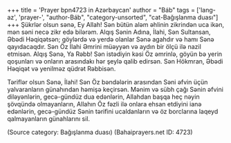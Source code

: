 +++
title = 'Prayer bpn4723 in Azərbaycan'
author = "Báb"
tags = ['lang-az', 'prayer-', "author-Báb", "category-unsorted", "cat-Bağışlanma duası"]
+++
Şükrlər olsun sənə, Ey Allah! Sən bütün aləm əhlinin zikrindən uca ikən, mən səni necə zikr edə bilərəm. Alqış Sənin Adına, İlahi, Sən Sultansan, Əbədi Həqiqətsən; göylərdə və yerdə olanlar Sənə agahdır və hamı Sənə qayıdacaqdır. Sən Öz İlahi Əmrini müəyyən və aydın bir ölçü ilə nazil etmisən. Alqış Sənə, Ya Rəbb! Sən istədiyin kəsi Öz əmrinlə, göyün bə yerin qoşunları və onların arasındakı hər şeylə qalib edirsən. Sən Hökmran, Əbədi Həqiqət və yenilməz qüdrət Rəbbisən.

Təriflər olsun Sənə, İlahi! Sən Öz bəndələrin arasından Səni əfvin üçün yalvaranların günahından həmişə keçirsən. Mənim və sübh çağı Sənin əfvini diləyənlərin, gecə-gündüz dua edənlərin, Allahdan başqa heç nəyin şövqündə olmayanların, Allahın Öz fəzli ilə onlara ehsan etdiyini ianə edənlərin, gecə-gündüz Sənin tərifini ucaldanların və öz borclarına laqeyd qalmayanların günahlarını sil.

(Source category: Bağışlanma duası)
(Bahaiprayers.net ID: 4723)
